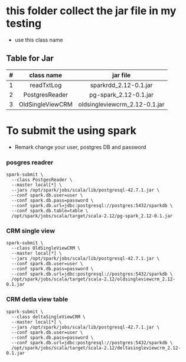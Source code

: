 # this folder collect the jar file in my testing 
- use this class name 

## Table for Jar

| # | class name | jar file |
|:-:|:----------:|:--------:|
|1| readTxtLog | sparkrdd_2.12-0.1.jar | 
|2| PostgresReader | pg-spark_2.12-0.1.jar | 
|3| OldSingleViewCRM | oldsingleviewcrm_2.12-0.1.jar | 

# To submit the using spark 
-  Remark change your user, postgres DB and  password 

### posgres readrer 

```postgres reader 
spark-submit \
  --class PostgesReader \
  --master local[*] \
  --jars /opt/spark/jobs/scala/lib/postgresql-42.7.1.jar \
  --conf spark.db.user=user \
  --conf spark.db.pass=password \
  --conf spark.db.url=jdbc:postgresql://postgres:5432/sparkdb \
  --conf spark.db.table=table \
  /opt/spark/jobs/scala/target/scala-2.12/pg-spark_2.12-0.1.jar
```

### CRM single view 
```
spark-submit \
  --class OldSingleViewCRM \
  --master local[*] \
  --jars /opt/spark/jobs/scala/lib/postgresql-42.7.1.jar \
  --conf spark.db.user=user \
  --conf spark.db.pass=password \
  --conf spark.db.url=jdbc:postgresql://postgres:5432/sparkdb \
  /opt/spark/jobs/scala/target/scala-2.12/oldsingleviewcrm_2.12-0.1.jar
```

### CRM detla view table 
```
spark-submit \
  --class deltaSingleViewCRM \
  --master local[*] \
  --jars /opt/spark/jobs/scala/lib/postgresql-42.7.1.jar \
  --conf spark.db.user=user \
  --conf spark.db.pass=password \
  --conf spark.db.url=jdbc:postgresql://postgres:5432/sparkdb \
  /opt/spark/jobs/scala/target/scala-2.12/deltasingleviewcrm_2.12-0.1.jar
```